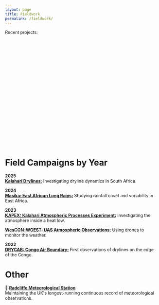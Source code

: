 ```yaml
---
layout: page
title: Fieldwork
permalink: /fieldwork/
---
```


Recent projects:

<link rel="stylesheet" href="https://unpkg.com/leaflet@1.9.4/dist/leaflet.css" crossorigin="" />
<script src="https://unpkg.com/leaflet@1.9.4/dist/leaflet.js" crossorigin=""></script>

<div id="map" style="height: 350px; width: 100%; margin-top: 1em;"></div>

<script>
document.addEventListener("DOMContentLoaded", function () {
  var map = L.map('map').setView([20, 0], 2);
  L.tileLayer('https://tile.openstreetmap.org/{z}/{x}/{y}.png', {
    attribution: '© OpenStreetMap contributors'
  }).addTo(map); 
  // Define custom red and green icons
  var redIcon = new L.Icon({
    iconUrl: 'https://raw.githubusercontent.com/pointhi/leaflet-color-markers/master/img/marker-icon-red.png',
    shadowUrl: 'https://unpkg.com/leaflet@1.9.4/dist/images/marker-shadow.png',
    iconSize: [25, 41],
    iconAnchor: [12, 41],
    popupAnchor: [1, -34],
    shadowSize: [41, 41]
  });
  var greenIcon = new L.Icon({
    iconUrl: 'https://raw.githubusercontent.com/pointhi/leaflet-color-markers/master/img/marker-icon-green.png',
    shadowUrl: 'https://unpkg.com/leaflet@1.9.4/dist/images/marker-shadow.png',
    iconSize: [25, 41],
    iconAnchor: [12, 41],
    popupAnchor: [1, -34],
    shadowSize: [41, 41]
  });
    var blueIcon = new L.Icon({
    iconUrl: 'https://raw.githubusercontent.com/pointhi/leaflet-color-markers/master/img/marker-icon-blue.png',
    shadowUrl: 'https://unpkg.com/leaflet@1.9.4/dist/images/marker-shadow.png',
    iconSize: [25, 41],
    iconAnchor: [12, 41],
    popupAnchor: [1, -34],
    shadowSize: [41, 41]
  });
    var orangeIcon = new L.Icon({
    iconUrl: 'https://raw.githubusercontent.com/pointhi/leaflet-color-markers/master/img/marker-icon-orange.png',
    shadowUrl: 'https://unpkg.com/leaflet@1.9.4/dist/images/marker-shadow.png',
    iconSize: [25, 41],
    iconAnchor: [12, 41],
    popupAnchor: [1, -34],
    shadowSize: [41, 41]
  });
    var violetIcon = new L.Icon({
    iconUrl: 'https://raw.githubusercontent.com/pointhi/leaflet-color-markers/master/img/marker-icon-violet.png',
    shadowUrl: 'https://unpkg.com/leaflet@1.9.4/dist/images/marker-shadow.png',
    iconSize: [25, 41],
    iconAnchor: [12, 41],
    popupAnchor: [1, -34],
    shadowSize: [41, 41]
  });

  // Apply colored markers
  var marker1 = L.marker([-11.2495, 24.3273], { icon: greenIcon }).addTo(map);
  marker1.bindPopup("DRYCAB");
  marker1.on("click", function () {
    window.location.href = "https://charlesknight1.github.io/drycab";
  });
  var marker2 = L.marker([-26.487986564461373, 20.620468145255035], { icon: redIcon }).addTo(map);
  marker2.bindPopup("KAPEX");
  marker2.on("click", function () {
    window.location.href = "https://charlesknight1.github.io/kapex";
  });
  var marker3 = L.marker([-1.2999084757066404, 36.76135399427769], { icon: blueIcon }).addTo(map);
  marker3.bindPopup("MASIKA");
  marker3.on("click", function () {
    window.location.href = "https://charlesknight1.github.io/masika";
  });
  var marker4 = L.marker([51.21838396221102, -1.9872330547672488], { icon: violetIcon }).addTo(map);
  marker4.bindPopup("WESCON");
  marker4.on("click", function () {
    window.location.href = "https://charlesknight1.github.io/wescon";
  });
  var marker5 = L.marker([-28.462762827315952, 21.2433012302746], { icon: orangeIcon }).addTo(map);
  marker5.bindPopup("Drylines");
  marker5.on("click", function () {
    window.location.href = "https://charlesknight1.github.io/drylines";
  });
  
});
</script>

# Field Campaigns by Year  

**2025**  
  **[Kalahari Drylines:](https://charlesknight1.github.io/drylines)** Investigating dryline dynamics in South Africa.

**2024**  
  **[Masika: East African Long Rains:](https://charlesknight1.github.io/masika)** Studying rainfall onset and variability in East Africa.

**2023**  
  **[KAPEX: Kalahari Atmospheric Processes Experiment:](https://charlesknight1.github.io/kapex)** Investigating the atmosphere inside a heat low. 
  
  **[WesCON-WOEST: UAS Atmospheric Observations:](https://charlesknight1.github.io/wescon)** Using drones to monitor the weather.  

**2022**  
  **[DRYCAB: Congo Air Boundary:](https://charlesknight1.github.io/drycab)** First observations of drylines on the edge of the Congo.


# Other  

🔬 **[Radcliffe Meteorological Station](https://charlesknight1.github.io/rms)**  
<span>Maintaining the UK's longest-running continuous record of meteorological observations.</span>
